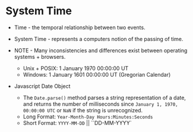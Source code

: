 # System Time

* Time - the temporal relationship between two events.
* System Time - represents a computers notion of the passing of time.
* NOTE - Many inconsistencies and differences exist between operating systems + browsers.

  * Unix + POSIX: 1 January 1970 00:00:00 UT
  * Windows: 1 January 1601 00:00:00 UT (Gregorian Calendar)

* Javascript Date Object
  * The `Date.parse()` method parses a string representation of a date, and returns the number of milliseconds since `January 1, 1970, 00:00:00 UTC` or `NaN` if the string is unrecognized.
  * Long Format: `Year-Month-Day Hours:Minutes:Seconds`
  * Short Format: `YYYY-MM-DD` || ``DD-MM-YYYY`
